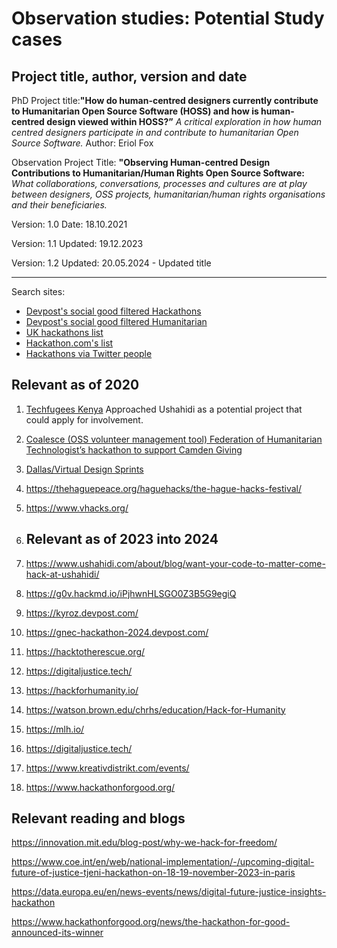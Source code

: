 # Observation studies: Potential Study cases


## Project title, author, version and date

PhD Project title:**"How do human-centred designers currently contribute to Humanitarian Open Source Software (HOSS) and how is human-centred design viewed within HOSS?”** _A critical exploration in how human centred designers participate in and contribute to humanitarian Open Source Software._
Author: Eriol Fox

Observation Project Title: **"Observing Human-centred Design Contributions to Humanitarian/Human Rights Open Source Software:** _What collaborations, conversations, processes and cultures are at play between designers, OSS projects, humanitarian/human rights organisations and their beneficiaries._ 

Version: 1.0
Date: 18.10.2021

Version: 1.1
Updated: 19.12.2023

Version: 1.2 Updated: 20.05.2024 - Updated title

---

Search sites: 
* [Devpost's social good filtered Hackathons](https://devpost.com/hackathons?page=2&status[]=upcoming&themes[]=Social%20Good)
* [Devpost's social good filtered Humanitarian](https://devpost.com/hackathons?order_by=deadline&search=humanitarian)
* [UK hackathons list](https://hack.athon.uk/events/list/)
* [Hackathon.com's list](https://www.hackathon.com/online)
* [Hackathons via Twitter people](https://twitter.com/search?q=hackathon&src=typed_query&f=user)

## Relevant as of 2020
1. [Techfugees Kenya](https://twitter.com/TechfugeesK/status/1458399295120580608) Approached Ushahidi as a potential project that could apply for involvement.
2. [Coalesce (OSS volunteer management tool) Federation of Humanitarian Technologist’s hackathon to support Camden Giving](https://www.federationof.tech/hackathon)
3. [Dallas/Virtual Design Sprints](https://medium.com/dallas-design-sprints/virtual-design-sprints-yes-we-can-a4759f23e7e3)
4. https://thehaguepeace.org/haguehacks/the-hague-hacks-festival/
5. https://www.vhacks.org/

5. ## Relevant as of 2023 into 2024
1. https://www.ushahidi.com/about/blog/want-your-code-to-matter-come-hack-at-ushahidi/
2. https://g0v.hackmd.io/iPjhwnHLSGO0Z3B5G9egiQ
4. https://kyroz.devpost.com/
5. https://gnec-hackathon-2024.devpost.com/
6. https://hacktotherescue.org/
7. https://digitaljustice.tech/
8. https://hackforhumanity.io/
9. https://watson.brown.edu/chrhs/education/Hack-for-Humanity
10. https://mlh.io/
11. https://digitaljustice.tech/
12. https://www.kreativdistrikt.com/events/
13. https://www.hackathonforgood.org/

## Relevant reading and blogs

https://innovation.mit.edu/blog-post/why-we-hack-for-freedom/

https://www.coe.int/en/web/national-implementation/-/upcoming-digital-future-of-justice-tjeni-hackathon-on-18-19-november-2023-in-paris

https://data.europa.eu/en/news-events/news/digital-future-justice-insights-hackathon

https://www.hackathonforgood.org/news/the-hackathon-for-good-announced-its-winner
